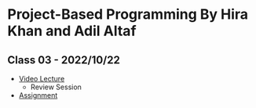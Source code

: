 # Project-Based Programming By Hira Khan and Adil Altaf

## Class 03 - 2022/10/22

- [Video Lecture](https://youtu.be/FhvDgJGfK_Y)
  - Review Session
- [Assignment](../assignments/class_03-20221022/)
